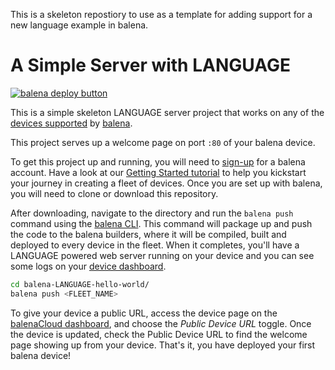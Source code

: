 This is a skeleton repostiory to use as a template for adding support for a new language example in balena. 

# A Simple Server with LANGUAGE

[![balena deploy button](https://www.balena.io/deploy.svg)](https://dashboard.balena-cloud.com/deploy?repoUrl=https://github.com/balena-io-examples/balena-LANGUAGE-hello-world)

This is a simple skeleton LANGUAGE server project that works on any of the [devices supported][devices-supported] by [balena][balena-link].

This project serves up a welcome page on port `:80` of your balena device.

To get this project up and running, you will need to [sign-up][signup-page] for a balena account. Have a look at our [Getting Started tutorial][gettingStarted-link] to help you kickstart your journey in creating a fleet of devices. Once you are set up with balena, you will need to clone or download this repository. 

After downloading, navigate to the directory and run the `balena push` command using the [balena CLI][balena-cli]. This command will package up and push the code to the balena builders, where it will be compiled, built and deployed to every device in the fleet. When it completes, you'll have a LANGUAGE powered web server running on your device and you can see some logs on your [device dashboard][balena-dashboard].

```bash
cd balena-LANGUAGE-hello-world/
balena push <FLEET_NAME>
```

To give your device a public URL, access the device page on the [balenaCloud dashboard][balena-dashboard], and choose the _Public Device URL_ toggle. Once the device is updated, check the Public Device URL to find the welcome page showing up from your device. That's it, you have deployed your first balena device!


[balena-cli]:https://www.balena.io/docs/reference/cli/
[balena-dashboard]:https://dashboard.balena-cloud.com/
[balena-link]:https://balena.io/ 
[devices-supported]:https://www.balena.io/docs/reference/hardware/devices/
[gettingStarted-link]:https://www.balena.io/docs/learn/getting-started/raspberrypi3/LANGUAGE/
[signup-page]:https://dashboard.balena-cloud.com/signup
